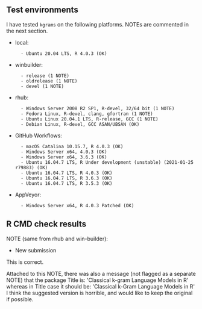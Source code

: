 ## Test environments
I have tested `kgrams` on the following platforms. NOTEs are commented in the next section.

* local: 

        - Ubuntu 20.04 LTS, R 4.0.3 (OK)
* winbuilder:

        - release (1 NOTE)
        - oldrelease (1 NOTE)
        - devel (1 NOTE)
* rhub: 

        - Windows Server 2008 R2 SP1, R-devel, 32/64 bit (1 NOTE)
        - Fedora Linux, R-devel, clang, gfortran (1 NOTE)
        - Ubuntu Linux 20.04.1 LTS, R-release, GCC (1 NOTE)
        - Debian Linux, R-devel, GCC ASAN/UBSAN (OK)
* GitHub Workflows:

        - macOS Catalina 10.15.7, R 4.0.3 (OK)
        - Windows Server x64, 4.0.3 (OK)
        - Windows Server x64, 3.6.3 (OK)
        - Ubuntu 16.04.7 LTS, R Under development (unstable) (2021-01-25 r79883) (OK)
        - Ubuntu 16.04.7 LTS, R 4.0.3 (OK)
        - Ubuntu 16.04.7 LTS, R 3.6.3 (OK)
        - Ubuntu 16.04.7 LTS, R 3.5.3 (OK)
* AppVeyor:

        - Windows Server x64, R 4.0.3 Patched (OK)

        

## R CMD check results

NOTE (same from rhub and win-builder):
* New submission

This is correct.


Attached to this NOTE, there was also a message (not flagged as a separate NOTE) that the package Title is: 
        'Classical k-gram Language Models in R'
whereas in Title case it should be:
        'Classical k-Gram Language Models in R'
I think the suggested version is horrible, and would like to keep the original if possible.
